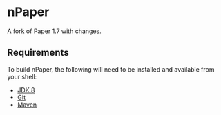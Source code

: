 # nPaper <!--[![Build Status](https://travis-ci.org/sathonay/nPaper.png?branch=master)](https://travis-ci.org/sathonay/nPaper)-->

A fork of Paper 1.7 with changes.

Requirements
------------

To build nPaper, the following will need to be installed and available from your shell:

* [JDK 8](http://www.oracle.com/technetwork/java/javase/downloads/jdk8-downloads-2133151.html)
* [Git](https://git-scm.com)
* [Maven](https://maven.apache.org)
